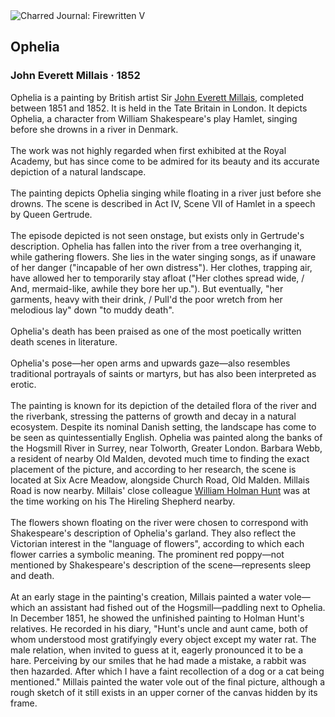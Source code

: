 <div class="artwork-of-the-day">
  <div class="container">
    <div class="img-wrapper">
      <img
        src="https://uploads8.wikiart.org/images/john-everett-millais/ophelia.jpg!Large.jpg"
        alt="Charred Journal: Firewritten V" />
    </div>
    <div class="artwork-detail">
      <div class="artwork-origin"> 
        <h2 class="artwork-name">Ophelia</h2>
        <h3 class="artist">
          John Everett Millais
                    ·  1852
        </h3>
      </div>
      <p class="description">
        <span class="artwork-description-text ng-binding" ng-bind-html="viewModel.ArtworkOfTheDay.Description | unsafe">Ophelia is a painting by British artist Sir <a target="_blank" href="/en/john-everett-millais">John Everett Millais</a>, completed between 1851 and 1852. It is held in the Tate Britain in London. It depicts Ophelia, a character from William Shakespeare's play Hamlet, singing before she drowns in a river in Denmark.
<br>
<br>The work was not highly regarded when first exhibited at the Royal Academy, but has since come to be admired for its beauty and its accurate depiction of a natural landscape.
<br>
<br>The painting depicts Ophelia singing while floating in a river just before she drowns. The scene is described in Act IV, Scene VII of Hamlet in a speech by Queen Gertrude.
<br>
<br>The episode depicted is not seen onstage, but exists only in Gertrude's description. Ophelia has fallen into the river from a tree overhanging it, while gathering flowers. She lies in the water singing songs, as if unaware of her danger ("incapable of her own distress"). Her clothes, trapping air, have allowed her to temporarily stay afloat ("Her clothes spread wide, / And, mermaid-like, awhile they bore her up."). But eventually, "her garments, heavy with their drink, / Pull'd the poor wretch from her melodious lay" down "to muddy death".
<br>
<br>Ophelia's death has been praised as one of the most poetically written death scenes in literature.
<br>
<br>Ophelia's pose—her open arms and upwards gaze—also resembles traditional portrayals of saints or martyrs, but has also been interpreted as erotic.
<br>
<br>The painting is known for its depiction of the detailed flora of the river and the riverbank, stressing the patterns of growth and decay in a natural ecosystem. Despite its nominal Danish setting, the landscape has come to be seen as quintessentially English. Ophelia was painted along the banks of the Hogsmill River in Surrey, near Tolworth, Greater London. Barbara Webb, a resident of nearby Old Malden, devoted much time to finding the exact placement of the picture, and according to her research, the scene is located at Six Acre Meadow, alongside Church Road, Old Malden. Millais Road is now nearby. Millais' close colleague <a target="_blank" href="/en/william-holman-hunt">William Holman Hunt</a> was at the time working on his The Hireling Shepherd nearby.
<br>
<br>The flowers shown floating on the river were chosen to correspond with Shakespeare's description of Ophelia's garland. They also reflect the Victorian interest in the "language of flowers", according to which each flower carries a symbolic meaning. The prominent red poppy—not mentioned by Shakespeare's description of the scene—represents sleep and death.
<br>
<br>At an early stage in the painting's creation, Millais painted a water vole—which an assistant had fished out of the Hogsmill—paddling next to Ophelia. In December 1851, he showed the unfinished painting to Holman Hunt's relatives. He recorded in his diary, "Hunt's uncle and aunt came, both of whom understood most gratifyingly every object except my water rat. The male relation, when invited to guess at it, eagerly pronounced it to be a hare. Perceiving by our smiles that he had made a mistake, a rabbit was then hazarded. After which I have a faint recollection of a dog or a cat being mentioned." Millais painted the water vole out of the final picture, although a rough sketch of it still exists in an upper corner of the canvas hidden by its frame.</span>
                        <div class="text-shadow-container" ng-show="showShadow" style=""></div>
      </p>
    </div>
  </div>

</div>
